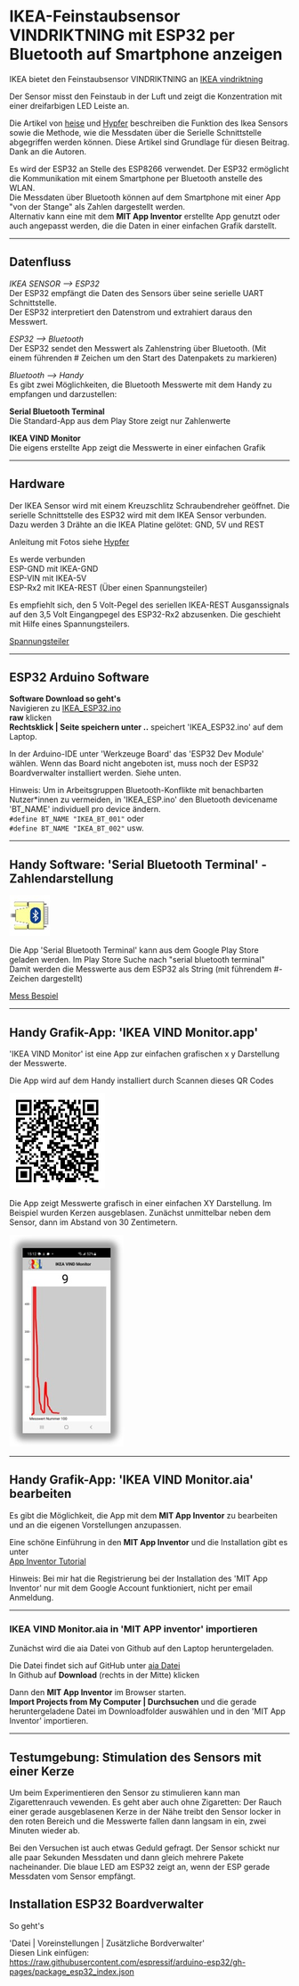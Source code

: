 # IKEA-Feinstaubsensor VINDRIKTNING mit ESP32 per Bluetooth auf Smartphone anzeigen

IKEA bietet den Feinstaubsensor VINDRIKTNING an
[IKEA vindriktning](https://www.ikea.com/de/de/p/vindriktning-luftqualitaetssensor-70498242/)

Der Sensor misst den Feinstaub in der Luft und zeigt die Konzentration mit einer dreifarbigen LED Leiste an.  

Die Artikel von [heise](https://www.heise.de/ratgeber/Ikea-Feinstaubsensor-Vindriktning-zum-IoT-Device-aufbohren-6164149.html) und [Hypfer](https://github.com/Hypfer/esp8266-vindriktning-particle-sensor) beschreiben die Funktion des Ikea Sensors sowie die Methode, wie die Messdaten über die Serielle Schnittstelle abgegriffen werden können. Diese Artikel sind Grundlage für diesen Beitrag. Dank an die Autoren.

Es wird der ESP32 an Stelle des ESP8266 verwendet. Der ESP32 ermöglicht die Kommunikation mit einem Smartphone per Bluetooth anstelle des WLAN.  
Die Messdaten über Bluetooth können auf dem Smartphone mit einer App "von der Stange" als Zahlen dargestellt werden.  
Alternativ kann eine mit dem **MIT App Inventor** erstellte App genutzt oder auch angepasst werden, die die Daten in einer einfachen Grafik darstellt.

---

## Datenfluss

*IKEA SENSOR --> ESP32*  
Der ESP32 empfängt die Daten des Sensors über seine serielle UART Schnittstelle.  
Der ESP32 interpretiert den Datenstrom und extrahiert daraus den Messwert.

*ESP32 --> Bluetooth*  
Der ESP32 sendet den Messwert als Zahlenstring über Bluetooth. (Mit einem führenden # Zeichen um den Start des Datenpakets zu markieren)

*Bluetooth --> Handy*  
Es gibt zwei Möglichkeiten, die Bluetooth Messwerte mit dem Handy zu empfangen und darzustellen:  

**Serial Bluetooth Terminal**  
Die Standard-App aus dem Play Store zeigt nur Zahlenwerte

**IKEA VIND Monitor**  
Die eigens erstellte App zeigt die Messwerte in einer einfachen Grafik

---

## Hardware

Der IKEA Sensor wird mit einem Kreuzschlitz Schraubendreher geöffnet. Die serielle Schnittstelle des ESP32 wird mit dem IKEA Sensor verbunden.  
Dazu werden 3 Drähte an die IKEA Platine gelötet: GND, 5V und REST

Anleitung mit Fotos siehe [Hypfer](https://github.com/Hypfer/esp8266-vindriktning-particle-sensor)

Es werde verbunden  
ESP-GND mit IKEA-GND  
ESP-VIN mit IKEA-5V  
ESP-Rx2 mit IKEA-REST (Über einen Spannungsteiler)

Es empfiehlt sich, den 5 Volt-Pegel des seriellen IKEA-REST Ausganssignals auf den 3,5 Volt Eingangpegel des ESP32-Rx2 abzusenken. Die geschieht mit Hilfe eines Spannungsteilers.

[Spannungsteiler](https://github.com/PeterDirnhofer/IKEA-vindriktning-ESP32-Bluetooth/blob/ed034369126b07c1828fe7f08cb3ad05aead517b/images/Schematics.png)

---

## ESP32 Arduino Software

**Software Download so geht's**  
Navigieren zu [IKEA_ESP32.ino](https://github.com/PeterDirnhofer/IKEA-vintrikning-ESP32-Bluetooth/blob/main/IKEA_ESP32.ino)  
**raw** klicken  
**Rechtsklick | Seite speichern unter ..** speichert 'IKEA_ESP32.ino' auf dem Laptop.

In der Arduino-IDE unter 'Werkzeuge Board' das 'ESP32 Dev Module'  wählen. Wenn das Board nicht angeboten ist, muss noch der ESP32 Boardverwalter installiert werden.  Siehe unten.


Hinweis: Um in Arbeitsgruppen Bluetooth-Konflikte mit benachbarten Nutzer\*innen zu vermeiden, in 'IKEA_ESP.ino' den Bluetooth devicename 'BT_NAME' individuell  pro device ändern.  
``#define BT_NAME "IKEA_BT_001"`` oder  
``#define BT_NAME "IKEA_BT_002"`` usw.

---

## Handy Software: 'Serial Bluetooth Terminal' - Zahlendarstellung

![Serial Bluetooth Terminal](images/serial_bluetooth_terminal_logo.jpg)

Die App 'Serial Bluetooth Terminal' kann aus dem Google Play Store geladen werden. Im Play Store Suche nach "serial bluetooth terminal"  
Damit werden die Messwerte aus dem ESP32 als String (mit führendem #-Zeichen dargestellt)  

[Mess Bespiel](images/sreenshot_serial_bluetooth_terminal.jpg)

---

## Handy Grafik-App: 'IKEA VIND Monitor.app'

'IKEA VIND Monitor' ist eine App zur einfachen grafischen x y Darstellung der Messwerte.  

Die App wird auf dem Handy installiert durch Scannen dieses  QR Codes

![Downlad apk](images/QR_Download_apk.png)

Die App zeigt Messwerte grafisch in einer einfachen XY Darstellung. Im Beispiel wurden Kerzen ausgeblasen. Zunächst unmittelbar neben dem Sensor, dann im Abstand von 30 Zentimetern.  

![Beispiel Messung mit IKEA VIND Monitor](images/screenshot_vind_monitor_klein.jpg)

---

## Handy Grafik-App: 'IKEA VIND Monitor.aia' bearbeiten

Es gibt die Möglichkeit, die App mit dem **MIT App Inventor** zu bearbeiten und an die eigenen Vorstellungen anzupassen.

Eine schöne Einführung in den **MIT App Inventor** und die Installation gibt es unter  
[App Inventor Tutorial](https://youtu.be/aM2ktMKAunw)

Hinweis: Bei mir hat die Registrierung bei der Installation des 'MIT App Inventor' nur mit dem Google Account funktioniert, nicht per email Anmeldung.

---

### IKEA VIND Monitor.aia in 'MIT APP inventor' importieren

Zunächst wird die aia Datei von Github auf den Laptop heruntergeladen.  

Die Datei findet sich auf GitHub unter [aia Datei](https://github.com/PeterDirnhofer/IKEA-vindriktning-ESP32-Bluetooth/blob/e44767fd795dc8c8edca308fd593ef1f24ffa6ee/IKEA_VIND_Monitor.aia)  
In Github auf **Download** (rechts in der Mitte) klicken

Dann den **MIT App Inventor** im Browser starten.  
**Import Projects from My Computer | Durchsuchen** und die gerade heruntergeladene Datei im Downloadfolder auswählen und in den 'MIT App Inventor' importieren.

---

## Testumgebung: Stimulation des Sensors mit einer Kerze

Um beim Experimentieren den Sensor zu stimulieren kann man Zigarettenrauch vewenden. Es geht aber auch ohne Zigaretten: Der Rauch einer gerade ausgeblasenen Kerze in der Nähe treibt den Sensor locker in den roten Bereich und die Messwerte fallen dann langsam in ein, zwei Minuten wieder ab.

Bei den Versuchen ist auch etwas Geduld gefragt. Der Sensor schickt nur alle paar Sekunden Messdaten und dann gleich mehrere Pakete nacheinander. Die blaue LED am ESP32 zeigt an, wenn der ESP gerade Messdaten vom Sensor empfängt.

## Installation ESP32 Boardverwalter

So geht's  

'Datei | Voreinstellungen | Zusätzliche Bordverwalter'  
Diesen Link einfügen:  
https://raw.githubusercontent.com/espressif/arduino-esp32/gh-pages/package_esp32_index.json
